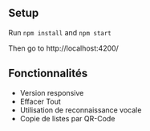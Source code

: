 ## Setup

Run `npm install` and `npm start`

Then go to http://localhost:4200/

## Fonctionnalités
* Version responsive
* Effacer Tout
* Utilisation de reconnaissance vocale
* Copie de listes par QR-Code
